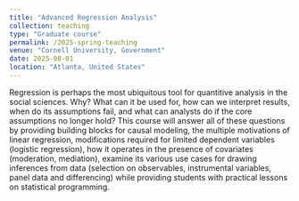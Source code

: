 ```yaml
---
title: "Advanced Regression Analysis"
collection: teaching
type: "Graduate course"
permalink: /2025-spring-teaching
venue: "Cornell University, Government"
date: 2025-08-01
location: "Atlanta, United States"
---
```


Regression is perhaps the most ubiquitous tool for quantitive analysis in the social sciences. Why? What can it be used for, how can we interpret results, when do its assumptions fail, and what can analysts do if the core assumptions no longer hold? This course will answer all of these questions by providing building blocks for causal modeling, the multiple motivations of linear regression, modifications required for limited dependent variables (logistic regression), how it operates in the presence of covariates (moderation, mediation), examine its various use cases for drawing inferences from data (selection on observables, instrumental variables, panel data and differencing) while providing students with practical lessons on statistical programming. 
